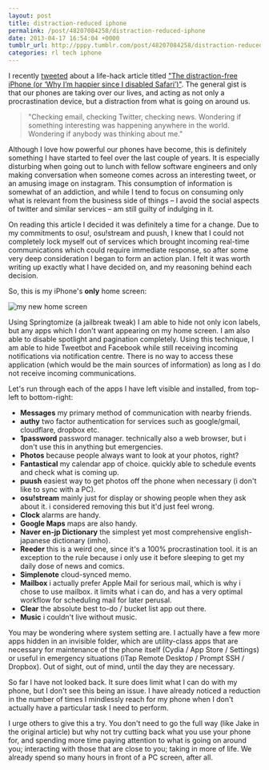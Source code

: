 ```yaml
---
layout: post
title: distraction-reduced iphone
permalink: /post/48207084258/distraction-reduced-iphone
date: 2013-04-17 16:54:04 +0000
tumblr_url: http://pppy.tumblr.com/post/48207084258/distraction-reduced-iphone
categories: rl tech iphone
---
```

I recently [tweeted](https://twitter.com/peppyhax/status/324041553997877248) about a life-hack article titled ["The distraction-free iPhone (or ‘Why I’m happier since I disabled Safari’)"](https://medium.com/life-hacks/80f8d525b0d8). The general gist is that our phones are taking over our lives, and acting as not only a procrastination device, but a distraction from what is going on around us. 

> "Checking email, checking Twitter, checking news. Wondering if something interesting was happening anywhere in the world. Wondering if anybody was thinking about me."

Although I love how powerful our phones have become, this is definitely something I have started to feel over the last couple of years. It is especially disturbing when going out to lunch with fellow software engineers and only making conversation when someone comes across an interesting tweet, or an amusing image on instagram. This consumption of information is somewhat of an addiction, and while I tend to focus on consuming only what is relevant from the business side of things – I avoid the social aspects of twitter and similar services – am still guilty of indulging in it.

On reading this article I decided it was definitely a time for a change. Due to my commitments to osu!, osu!stream and puush, I knew that I could not completely lock myself out of services which brought incoming real-time communications which could require immediate response, so after some very deep consideration I began to form an action plan. I felt it was worth writing up exactly what I have decided on, and my reasoning behind each decision.

So, this is my iPhone's **only** home screen:

![my new home screen](http://puu.sh/2BPCd/d455fdc950.png)

Using Springtomize (a jailbreak tweak) I am able to hide not only icon labels, but any apps which I don't want appearing on my home screen. I am also able to disable spotlight and pagination completely. Using this technique, I am able to hide Tweetbot and Facebook while still receiving incoming notifications via notification centre. There is no way to access these application (which would be the main sources of information) as long as I do not receive incoming communications.

Let's run through each of the apps I have left visible and installed, from top-left to bottom-right:

*	**Messages** my primary method of communication with nearby friends.
*	**authy** two factor authentication for services such as google/gmail, cloudflare, dropbox etc.
*	**1password** password manager. technically also a web browser, but i don't use this in anything but emergencies.
*	**Photos** because people always want to look at your photos, right?
*	**Fantastical** my calendar app of choice. quickly able to schedule events and check what is coming up.
*	**puush** easiest way to get photos off the phone when necessary (i don't like to sync with a PC).
*	**osu!stream** mainly just for display or showing people when they ask about it. i considered removing this but it'd just feel wrong.
*	**Clock** alarms are handy.
*	**Google Maps** maps are also handy.
*	**Naver en-jp Dictionary** the simplest yet most comprehensive english-japanese dictionary (imho).
*	**Reeder** this is a weird one, since it's a 100% procrastination tool. it is an exception to the rule because i only use it before sleeping to get my daily dose of news and comics.
*	**Simplenote** cloud-synced memo.
*	**Mailbox** i actually prefer Apple Mail for serious mail, which is why i chose to use mailbox. it limits what i can do, and has a very optimal workflow for scheduling mail for later perusal.
*	**Clear** the absolute best to-do / bucket list app out there.
*	**Music** i couldn't live without music.

You may be wondering where system setting are. I actually have a few more apps hidden in an invisible folder, which are utility-class apps that are necessary for maintenance of the phone itself (Cydia / App Store / Settings) or useful in emergency situations (iTap Remote Desktop / Prompt SSH / Dropbox). Out of sight, out of mind, until the day they are necessary.

So far I have not looked back. It sure does limit what I can do with my phone, but I don't see this being an issue. I have already noticed a reduction in the number of times I mindlessly reach for my phone when I don't actually have a particular task I need to perform.

I urge others to give this a try. You don't need to go the full way (like Jake in the original article) but why not try cutting back what you use your phone for, and spending more time paying attention to what is going on around you; interacting with those that are close to you; taking in more of life. We already spend so many hours in front of a PC screen, after all.